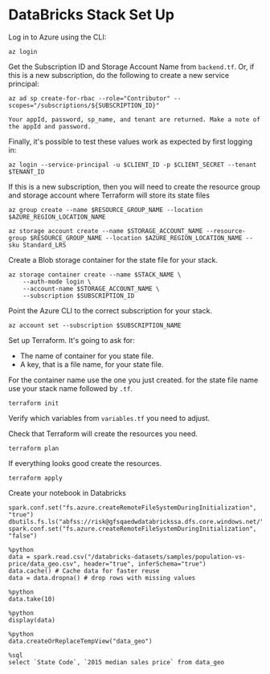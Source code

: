 DataBricks Stack Set Up
=======================

Log in to Azure using the CLI:

``` shell
az login
```

Get the Subscription ID and Storage Account Name from `backend.tf`.  Or, if this is a new subscription, do the following to create a new service principal:

``` shell
az ad sp create-for-rbac --role="Contributor" --scopes="/subscriptions/${SUBSCRIPTION_ID}"

Your appId, password, sp_name, and tenant are returned. Make a note of the appId and password.
```

Finally, it's possible to test these values work as expected by first logging in:

``` shell
az login --service-principal -u $CLIENT_ID -p $CLIENT_SECRET --tenant $TENANT_ID
```

If this is a new subscription, then you will need to create the resource group and storage account where Terraform will store its state files

``` shell
az group create --name $RESOURCE_GROUP_NAME --location $AZURE_REGION_LOCATION_NAME

az storage account create --name $STORAGE_ACCOUNT_NAME --resource-group $RESOURCE_GROUP_NAME --location $AZURE_REGION_LOCATION_NAME --sku Standard_LRS
```

Create a Blob storage container for the state file for your stack.

``` shell
az storage container create --name $STACK_NAME \
    --auth-mode login \
    --account-name $STORAGE_ACCOUNT_NAME \
    --subscription $SUBSCRIPTION_ID
```

Point the Azure CLI to the correct subscription for your stack.

``` shell
az account set --subscription $SUBSCRIPTION_NAME
```

Set up Terraform. It's going to ask for:

* The name of container for you state file.
* A key, that is a file name, for your state file.

For the container name use the one you just created. for the state file name use your stack name followed by `.tf`.

``` shell
terraform init
```

Verify which variables from `variables.tf` you need to adjust.

Check that Terraform will create the resources you need.

``` shell
terraform plan
```

If everything looks good create the resources.

``` shell
terraform apply
```

Create your notebook in Databricks

``` shell
spark.conf.set("fs.azure.createRemoteFileSystemDuringInitialization", "true")
dbutils.fs.ls("abfss://risk@gfsqaedwdatabrickssa.dfs.core.windows.net/")
spark.conf.set("fs.azure.createRemoteFileSystemDuringInitialization", "false")
```

``` shell
%python
data = spark.read.csv("/databricks-datasets/samples/population-vs-price/data_geo.csv", header="true", inferSchema="true")
data.cache() # Cache data for faster reuse
data = data.dropna() # drop rows with missing values
```

``` shell
%python
data.take(10)
```

``` shell
%python
display(data)
```

``` shell
%python
data.createOrReplaceTempView("data_geo")
```

``` shell
%sql
select `State Code`, `2015 median sales price` from data_geo
```

